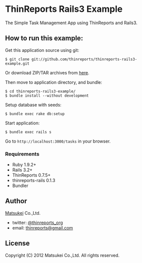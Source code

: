 # ThinReports Rails3 Example

The Simple Task Management App using ThinReports and Rails3.

## How to run this example:

Get this application source using git:

    $ git clone git://github.com/thinreports/thinreports-rails3-example.git

Or download ZIP/TAR archives from [here](https://github.com/thinreports/thinreports-rails3-example/downloads).

Then move to application directory, and bundle:

    $ cd thinreports-rails3-example/
    $ bundle install --without development

Setup database with seeds:

    $ bundle exec rake db:setup

Start application:

    $ bundle exec rails s

Go to `http://localhost:3000/tasks` in your browser.

### Requirements

* Ruby 1.9.2+
* Rails 3.2+
* ThinReports 0.7.5+
* thinreports-rails 0.1.3
* Bundler

## Author

[Matsukei](http://www.matsukei.co.jp) Co.,Ltd.

* twitter: [@thinreports_org](https://twitter.com/thinreports_org)
* email: [thinreports@gmail.com](mailto:thinreports@gmail.com)

## License

Copyright (C) 2012 Matsukei Co.,Ltd. All rights reserved.
